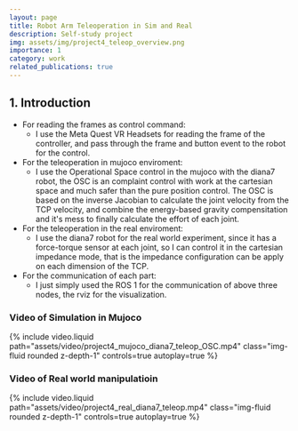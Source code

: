 ```yaml
---
layout: page
title: Robot Arm Teleoperation in Sim and Real
description: Self-study project
img: assets/img/project4_teleop_overview.png
importance: 1
category: work
related_publications: true
---
```


## 1. Introduction
- For reading the frames as control command: 
    - I use the Meta Quest VR Headsets for reading the frame of the controller, and pass through the frame and button event to the robot for the control.
- For the teleoperation in mujoco enviroment:
    - I use the Operational Space control in the mujoco with the diana7 robot, the OSC is an complaint control with work at the cartesian space and much safer than the pure position control. The OSC is based on the inverse Jacobian to calculate the joint velocity from the TCP velocity, and combine the energy-based gravity compensitation and it's mess to finally calculate the effort of each joint.  
- For the teleoperation in the real enviroment:
    - I use the diana7 robot for the real world experiment, since it has a force-torque sensor at each joint, so I can control it in the cartesian impedance mode, that is the impedance configuration can be apply on each dimension of the TCP.
- For the communication of each part:
    - I just simply used the ROS 1 for the communication of above three nodes, the rviz for the visualization.

<h3>Video of Simulation in Mujoco</h3>
<div class="row">
    <div class="col-md-8 col-md-offset-2">
        <div>
            {% include video.liquid path="assets/video/project4_mujoco_diana7_teleop_OSC.mp4" class="img-fluid rounded z-depth-1" controls=true autoplay=true %}
        </div>
    </div>
</div>

<h3>Video of Real world manipulatioin</h3>
<div class="row">
    <div class="col-md-8 col-md-offset-2">
        <div>
            {% include video.liquid path="assets/video/project4_real_diana7_teleop.mp4" class="img-fluid rounded z-depth-1" controls=true autoplay=true %}
        </div>
    </div>
</div>






